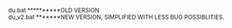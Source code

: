 <sup>du.bat **********OLD VERSION
<br>du_v2.bat *******NEW VERSION, SIMPLIFIED WITH LESS BUG POSSIBLITIES.
